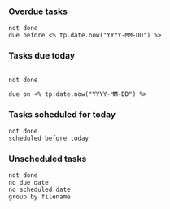 
### Overdue tasks
```tasks
not done
due before <% tp.date.now("YYYY-MM-DD") %>
```

### Tasks due today

```tasks

not done

due on <% tp.date.now("YYYY-MM-DD") %>

```

### Tasks scheduled for today
```tasks
not done
scheduled before today
```


### Unscheduled tasks
```tasks
not done
no due date
no scheduled date
group by filename
```

